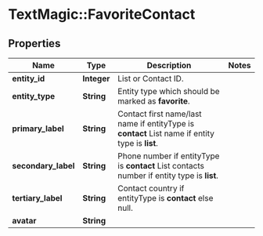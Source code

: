 # TextMagic::FavoriteContact

## Properties
Name | Type | Description | Notes
------------ | ------------- | ------------- | -------------
**entity_id** | **Integer** | List or Contact ID. | 
**entity_type** | **String** | Entity type which should be marked as **favorite**. | 
**primary_label** | **String** | Contact first name/last name if entityType is **contact** List name if entity type is **list**. | 
**secondary_label** | **String** | Phone number if entityType is **contact** List contacts number if entity type is **list**. | 
**tertiary_label** | **String** | Contact country if entityType is **contact** else null. | 
**avatar** | **String** |  | 


